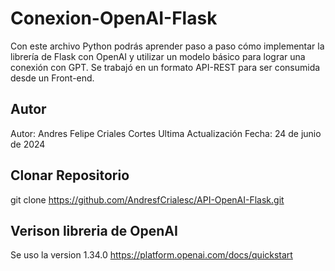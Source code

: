 # Conexion-OpenAI-Flask
Con este archivo Python podrás aprender paso a paso cómo implementar la librería de Flask con OpenAI y utilizar un modelo básico para lograr una conexión con GPT. Se trabajó en un formato API-REST para ser consumida desde un Front-end.

## Autor
Autor: Andres Felipe Criales Cortes
Ultima Actualización Fecha: 24 de junio de 2024

## Clonar Repositorio
git clone https://github.com/AndresfCrialesc/API-OpenAI-Flask.git

## Verison libreria de OpenAI
Se uso la version 1.34.0
https://platform.openai.com/docs/quickstart




